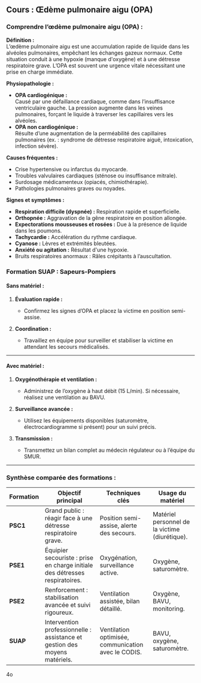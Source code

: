 ## **Cours : Œdème pulmonaire aigu (OPA)**

### **Comprendre l’œdème pulmonaire aigu (OPA) :**

**Définition :**  
L’œdème pulmonaire aigu est une accumulation rapide de liquide dans les alvéoles pulmonaires, empêchant les échanges gazeux normaux. Cette situation conduit à une hypoxie (manque d'oxygène) et à une détresse respiratoire grave. L’OPA est souvent une urgence vitale nécessitant une prise en charge immédiate.

**Physiopathologie :**

- **OPA cardiogénique :**  
    Causé par une défaillance cardiaque, comme dans l’insuffisance ventriculaire gauche. La pression augmente dans les veines pulmonaires, forçant le liquide à traverser les capillaires vers les alvéoles.
- **OPA non cardiogénique :**  
    Résulte d’une augmentation de la perméabilité des capillaires pulmonaires (ex. : syndrome de détresse respiratoire aiguë, intoxication, infection sévère).

**Causes fréquentes :**

- Crise hypertensive ou infarctus du myocarde.
- Troubles valvulaires cardiaques (sténose ou insuffisance mitrale).
- Surdosage médicamenteux (opiacés, chimiothérapie).
- Pathologies pulmonaires graves ou noyades.

**Signes et symptômes :**

- **Respiration difficile (dyspnée) :** Respiration rapide et superficielle.
- **Orthopnée :** Aggravation de la gêne respiratoire en position allongée.
- **Expectorations mousseuses et rosées :** Due à la présence de liquide dans les poumons.
- **Tachycardie :** Accélération du rythme cardiaque.
- **Cyanose :** Lèvres et extrémités bleutées.
- **Anxiété ou agitation :** Résultat d'une hypoxie.
- Bruits respiratoires anormaux : Râles crépitants à l’auscultation.

### **Formation SUAP : Sapeurs-Pompiers**

#### **Sans matériel :**

1. **Évaluation rapide :**
    
    - Confirmez les signes d’OPA et placez la victime en position semi-assise.
2. **Coordination :**
    
    - Travaillez en équipe pour surveiller et stabiliser la victime en attendant les secours médicalisés.

---

#### **Avec matériel :**

1. **Oxygénothérapie et ventilation :**
    
    - Administrez de l’oxygène à haut débit (15 L/min). Si nécessaire, réalisez une ventilation au BAVU.
2. **Surveillance avancée :**
    
    - Utilisez les équipements disponibles (saturomètre, électrocardiogramme si présent) pour un suivi précis.
3. **Transmission :**
    
    - Transmettez un bilan complet au médecin régulateur ou à l’équipe du SMUR.

---

### **Synthèse comparée des formations :**

|**Formation**|**Objectif principal**|**Techniques clés**|**Usage du matériel**|
|---|---|---|---|
|**PSC1**|Grand public : réagir face à une détresse respiratoire grave.|Position semi-assise, alerte des secours.|Matériel personnel de la victime (diurétique).|
|**PSE1**|Équipier secouriste : prise en charge initiale des détresses respiratoires.|Oxygénation, surveillance active.|Oxygène, saturomètre.|
|**PSE2**|Renforcement : stabilisation avancée et suivi rigoureux.|Ventilation assistée, bilan détaillé.|Oxygène, BAVU, monitoring.|
|**SUAP**|Intervention professionnelle : assistance et gestion des moyens matériels.|Ventilation optimisée, communication avec le CODIS.|BAVU, oxygène, saturomètre.|

4o